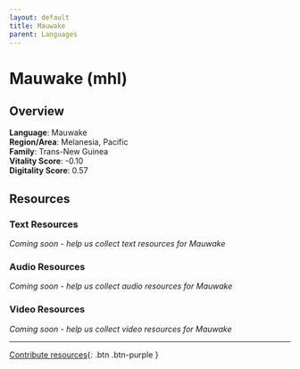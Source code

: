 ```yaml
---
layout: default
title: Mauwake
parent: Languages
---
```


# Mauwake (mhl)

## Overview

**Language**: Mauwake  
**Region/Area**: Melanesia, Pacific  
**Family**: Trans-New Guinea  
**Vitality Score**: -0.10  
**Digitality Score**: 0.57  

## Resources

### Text Resources
*Coming soon - help us collect text resources for Mauwake*

### Audio Resources
*Coming soon - help us collect audio resources for Mauwake*

### Video Resources
*Coming soon - help us collect video resources for Mauwake*

---

[Contribute resources](https://fairtrain.github.io/){: .btn .btn-purple }
